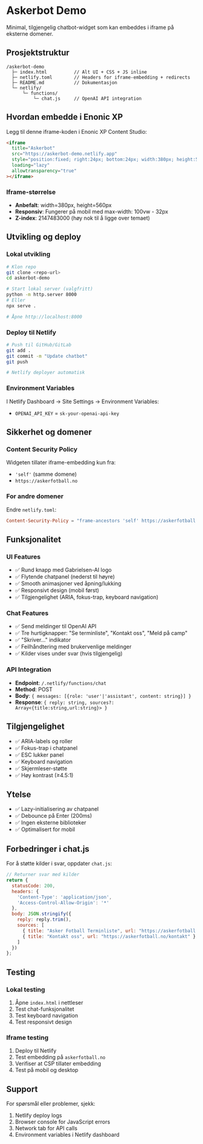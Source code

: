 # Askerbot Demo

Minimal, tilgjengelig chatbot-widget som kan embeddes i iframe på eksterne domener.

## Prosjektstruktur

```
/askerbot-demo
  ├─ index.html          // Alt UI + CSS + JS inline
  ├─ netlify.toml        // Headers for iframe-embedding + redirects
  ├─ README.md           // Dokumentasjon
  └─ netlify/
      └─ functions/
          └─ chat.js     // OpenAI API integration
```

## Hvordan embedde i Enonic XP

Legg til denne iframe-koden i Enonic XP Content Studio:

```html
<iframe
  title="Askerbot"
  src="https://askerbot-demo.netlify.app"
  style="position:fixed; right:24px; bottom:24px; width:380px; height:560px; border:0; border-radius:16px; box-shadow:0 18px 60px rgba(0,0,0,.35); z-index:2147483000; background:transparent;"
  loading="lazy"
  allowtransparency="true"
></iframe>
```

### Iframe-størrelse
- **Anbefalt**: width=380px, height=560px
- **Responsiv**: Fungerer på mobil med max-width: 100vw - 32px
- **Z-index**: 2147483000 (høy nok til å ligge over temaet)

## Utvikling og deploy

### Lokal utvikling
```bash
# Klon repo
git clone <repo-url>
cd askerbot-demo

# Start lokal server (valgfritt)
python -m http.server 8000
# Eller
npx serve .

# Åpne http://localhost:8000
```

### Deploy til Netlify
```bash
# Push til GitHub/GitLab
git add .
git commit -m "Update chatbot"
git push

# Netlify deployer automatisk
```

### Environment Variables
I Netlify Dashboard → Site Settings → Environment Variables:
- `OPENAI_API_KEY` = `sk-your-openai-api-key`

## Sikkerhet og domener

### Content Security Policy
Widgeten tillater iframe-embedding kun fra:
- `'self'` (samme domene)
- `https://askerfotball.no`

### For andre domener
Endre `netlify.toml`:
```toml
Content-Security-Policy = "frame-ancestors 'self' https://askerfotball.no https://nytt-domene.no"
```

## Funksjonalitet

### UI Features
- ✅ Rund knapp med Gabrielsen-AI logo
- ✅ Flytende chatpanel (nederst til høyre)
- ✅ Smooth animasjoner ved åpning/lukking
- ✅ Responsivt design (mobil først)
- ✅ Tilgjengelighet (ARIA, fokus-trap, keyboard navigation)

### Chat Features
- ✅ Send meldinger til OpenAI API
- ✅ Tre hurtigknapper: "Se terminliste", "Kontakt oss", "Meld på camp"
- ✅ "Skriver..." indikator
- ✅ Feilhåndtering med brukervenlige meldinger
- ✅ Kilder vises under svar (hvis tilgjengelig)

### API Integration
- **Endpoint**: `/.netlify/functions/chat`
- **Method**: POST
- **Body**: `{ messages: [{role: 'user'|'assistant', content: string}] }`
- **Response**: `{ reply: string, sources?: Array<{title:string,url:string}> }`

## Tilgjengelighet

- ✅ ARIA-labels og roller
- ✅ Fokus-trap i chatpanel
- ✅ ESC lukker panel
- ✅ Keyboard navigation
- ✅ Skjermleser-støtte
- ✅ Høy kontrast (≥4.5:1)

## Ytelse

- ✅ Lazy-initialisering av chatpanel
- ✅ Debounce på Enter (200ms)
- ✅ Ingen eksterne biblioteker
- ✅ Optimalisert for mobil

## Forbedringer i chat.js

For å støtte kilder i svar, oppdater `chat.js`:

```javascript
// Returner svar med kilder
return {
  statusCode: 200,
  headers: {
    'Content-Type': 'application/json',
    'Access-Control-Allow-Origin': '*'
  },
  body: JSON.stringify({ 
    reply: reply.trim(),
    sources: [
      { title: "Asker Fotball Terminliste", url: "https://askerfotball.no/terminliste" },
      { title: "Kontakt oss", url: "https://askerfotball.no/kontakt" }
    ]
  })
};
```

## Testing

### Lokal testing
1. Åpne `index.html` i nettleser
2. Test chat-funksjonalitet
3. Test keyboard navigation
4. Test responsivt design

### Iframe testing
1. Deploy til Netlify
2. Test embedding på `askerfotball.no`
3. Verifiser at CSP tillater embedding
4. Test på mobil og desktop

## Support

For spørsmål eller problemer, sjekk:
1. Netlify deploy logs
2. Browser console for JavaScript errors
3. Network tab for API calls
4. Environment variables i Netlify dashboard
